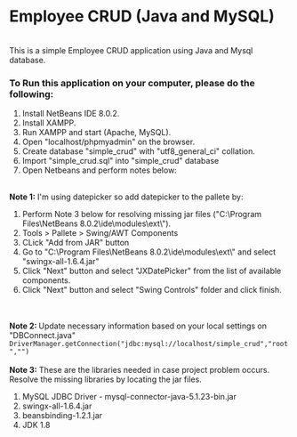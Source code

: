 <div>
	<h1>Employee CRUD (Java and MySQL)</h1>
	<br>
	This is a simple Employee CRUD application using Java and Mysql database.
	<br>
	<h3>To Run this application on your computer, please do the following:</h3>
	<ol>
		<li>Install NetBeans IDE 8.0.2.</li>
		<li>Install XAMPP.</li>
		<li>Run XAMPP  and start (Apache, MySQL).</li>
		<li>Open "localhost/phpmyadmin" on the browser.</li>
		<li>Create database "simple_crud" with "utf8_general_ci" collation.</li>
		<li>Import "simple_crud.sql" into "simple_crud" database</li>
		<li>Open Netbeans and perform notes below:</li>
	</ol>
	<br>
	<strong>Note 1:</strong> I'm using datepicker so add datepicker to the pallete by:
	<ol>
		<li>Perform Note 3 below for resolving missing jar files ("C:\Program Files\NetBeans 8.0.2\ide\modules\ext\").</li>
		<li>Tools > Pallete > Swing/AWT Components</li>
		<li>CLick "Add from JAR" button</li>
		<li>Go to "C:\Program Files\NetBeans 8.0.2\ide\modules\ext\" and select "swingx-all-1.6.4.jar"</li>
		<li>Click "Next" button and select "JXDatePicker" from the list of available components.</li>
		<li>Click "Next" button and select "Swing Controls" folder and click finish.</li>
	</ol>
	<br>
	<br>
	<strong>Note 2: </strong> Update necessary information based on your local settings on "DBConnect.java"
	<br>
	<code>DriverManager.getConnection("jdbc:mysql://localhost/simple_crud","root","")</code>
	<br>
	<br>
	<strong>Note 3:</strong> These are the libraries needed in case project problem occurs. Resolve the missing libraries by locating the jar files.
	<ol>
		<li>MySQL JDBC Driver - mysql-connector-java-5.1.23-bin.jar</li>
		<li>swingx-all-1.6.4.jar</li>
		<li>beansbinding-1.2.1.jar</li>
		<li>JDK 1.8</li>
	</ol>
	<br>
	<br>
	
</div>